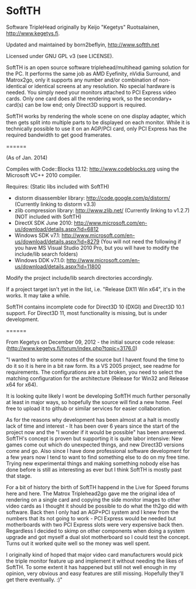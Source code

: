 SoftTH
======

Software TripleHead originally by Keijo "Kegetys" Ruotsalainen, http://www.kegetys.fi.

Updated and maintained by born2beflyin, http://www.softth.net

Licensed under GNU GPL v3 (see LICENSE).

SoftTH is an open source software triplehead/multihead gaming solution for the PC. It performs the same job as AMD Eyefinity, nVidia Surround, and Matrox2go, only it supports any number and/or combination of non-identical or identical screens at any resolution. No special hardware is needed. You simply need your monitors attached to PCI Express video cards. Only one card does all the rendering work, so the secondary+ card(s) can be low end; only Direct3D support is required.

SoftTH works by rendering the whole scene on one display adapter, which then gets split into multiple parts to be displayed on each monitor. While it is technically possible to use it on an AGP/PCI card, only PCI Express has the required bandwidth to get good framerates.

======

(As of Jan. 2014)

Compiles with Code::Blocks 13.12: http://www.codeblocks.org using the Microsoft VC++ 2010 compiler.

Requires:
(Static libs included with SoftTH)
- distorm disassembler library: http://code.google.com/p/distorm/ (Currently linking to distorm v3.3)
- zlib compression library: http://www.zlib.net/ (Currently linking to v1.2.7)
(NOT included with SoftTH)
- DirectX SDK June 2010: http://www.microsoft.com/en-us/download/details.aspx?id=6812
- Windows SDK v7.1: http://www.microsoft.com/en-us/download/details.aspx?id=8279
(You will not need the following if you have MS Visual Studio 2010 Pro, but you will have to modify the include/lib search folders)
- Windows DDK v7.1.0: http://www.microsoft.com/en-us/download/details.aspx?id=11800

Modify the project include/lib search directories accordingly.

If a project target isn't yet in the list, i.e. "Release DX11 Win x64", it's in the works.  It may take a while.

SoftTH contains incomplete code for Direct3D 10 (DXGI) and Direct3D 10.1 support. For Direct3D 11, most functionality is missing, but is under development.

======

From Kegetys on December 09, 2012 - the initial source code release: (http://www.kegetys.fi/forum/index.php?topic=3176.0)

"I wanted to write some notes of the source but I havent found the time to do it so it is here in a bit raw form. Its a VS 2005 project, see readme for requirements. The configurations are a bit broken, you need to select the matching configuration for the architecture (Release for Win32 and Release x64 for x64).

It is looking quite likely I wont be developing SoftTH much further personally at least in major ways, so hopefully the source will find a new home. Feel free to upload it to github or similar services for easier collaboration.

As for the reasons why development has been almost at a halt is mostly lack of time and interest - It has been over 6 years since the start of the project now and the "I wonder if it would be possible" has been answered. SoftTH's concept is proven but supporting it is quite labor intensive: New games come out which do unexpected things, and new Direct3D versions come and go. Also since I have done professional software development for a few years now I tend to want to find something else to do on my free time. Trying new experimental things and making something nobody else has done before is still as interesting as ever but I think SoftTH is mostly past that stage.

For a bit of history the birth of SoftTH happend in the Live for Speed forums here and here. The Matrox Triplehead2go gave me the original idea of rendering on a single card and copying the side monitor images to other video cards as I thought it should be possible to do what the th2go did with software. Back then I only had an AGP+PCI system and I knew from the numbers that its not going to work - PCI Express would be needed but motherboards with two PCI Express slots were very expensive back then. Regardless I decided to skimp on other components when doing a system upgrade and got myself a dual slot motherboard so I could test the concept. Turns out it worked quite well so the money was well spent.

I originally kind of hoped that major video card manufacturers would pick the triple monitor feature up and implement it without needing the likes of SoftTH. To some extent it has happened but still not well enough in my opinion, very obvious and easy features are still missing. Hopefully they'll get there eventually. :)"

